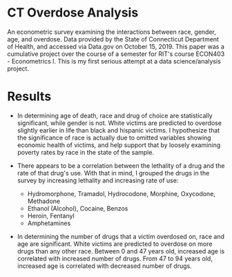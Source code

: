 # CT Overdose Analysis
An econometric survey examining the interactions between race, gender, age, and overdose. Data provided by the State of Connecticut Department of Health, and accessed via Data.gov on October 15, 2019. This paper was a cumulative project over the course of a semester for RIT's course ECON403 - Econometrics I. This is my first serious attempt at a data science/analysis project.

# Results
- In determining age of death, race and drug of choice are statistically significant, while gender is not. White victims are predicted to overdose slightly earlier in life than black and hispanic victims. I hypothesize that the significance of race is actually due to omitted variables showing economic health of victims, and help support that by loosely examining poverty rates by race in the state of the sample.

- There appears to be a correlation between the lethality of a drug and the rate of that drug's use. With that in mind, I grouped the drugs in the survey by increasing lethality and increasing rate of use:
  - Hydromorphone, Tramadol, Hydrocodone, Morphine, Oxycodone, Methadone
  - Ethanol (Alcohol), Cocaine, Benzos
  - Heroin, Fentanyl
  - Amphetamines

- In determining the number of drugs that a victim overdosed on, race and age are significant. White victims are predicted to overdose on more drugs than any other race. Between 0 and 47 years old, increased age is correlated with increased number of drugs. From 47 to 94 years old, increased age is correlated with decreased number of drugs.
